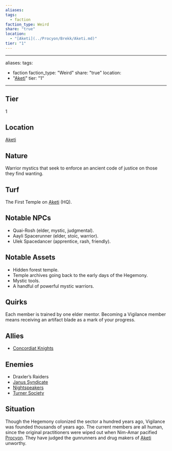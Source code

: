 ```yaml
---
aliases: 
tags:
  - faction
faction_type: Weird
share: "true"
location:
  - "[Aketi](../Procyon/Brekk/Aketi.md)"
tier: "1"
---
```

---
aliases: 
tags:
  - faction
faction_type: "Weird"
share: "true"
location:
  - "[Aketi](../Procyon/Brekk/Aketi.md)"
tier: "1"
---
## Tier

1

## Location

[Aketi](../Procyon/Brekk/Aketi.md)

## Nature
Warrior mystics that seek to enforce an ancient code of justice on those they find wanting.

## Turf
The First Temple on [Aketi](../Procyon/Brekk/Aketi.md) (HQ).

## Notable NPCs
- Quai-Rosh (elder, mystic, judgmental).
- Aayli Spacerunner (elder, stoic, warrior).
- Ulek Spacedancer (apprentice, rash, friendly).

## Notable Assets
- Hidden forest temple.
- Temple archives going back to the early days of the Hegemony.
- Mystic tools.
- A handful of powerful mystic warriors.

## Quirks
Each member is trained by one elder mentor. Becoming a Vigilance member means receiving an artifact blade as a mark of your progress.

## Allies
- [Concordiat Knights](./Concordiat%20Knights.md)

## Enemies
- Draxler’s Raiders
- [Janus Syndicate](./Janus%20Syndicate.md)
- [Nightspeakers](./Nightspeakers.md)
- [Turner Society](./Turner%20Society.md)

## Situation
Though the Hegemony colonized the sector a hundred years ago, Vigilance was founded thousands of years ago. The current members are all human, since the original practitioners were wiped out when Nim-Amar pacified [Procyon](../Procyon/index.md). They have judged the gunrunners and drug makers of [Aketi](../Procyon/Brekk/Aketi.md) unworthy.

